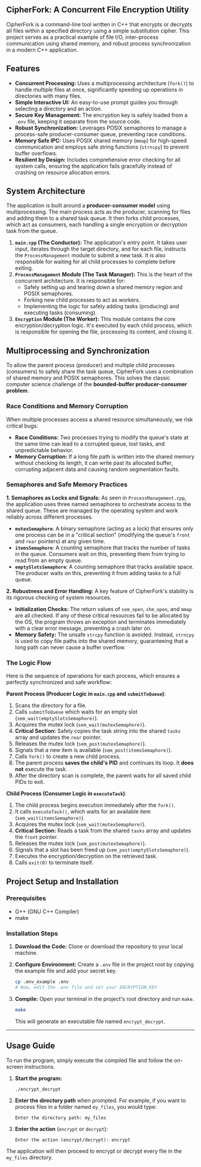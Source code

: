 ## CipherFork: A Concurrent File Encryption Utility

CipherFork is a command-line tool written in C++ that encrypts or decrypts all files within a specified directory using a simple substitution cipher. This project serves as a practical example of file I/O, inter-process communication using shared memory, and robust process synchronization in a modern C++ application.

## Features

* **Concurrent Processing:** Uses a multiprocessing architecture (`fork()`) to handle multiple files at once, significantly speeding up operations in directories with many files.
* **Simple Interactive UI:** An easy-to-use prompt guides you through selecting a directory and an action.
* **Secure Key Management:** The encryption key is safely loaded from a `.env` file, keeping it separate from the source code.
* **Robust Synchronization:** Leverages POSIX semaphores to manage a process-safe producer-consumer queue, preventing race conditions.
* **Memory Safe IPC:** Uses POSIX shared memory (`mmap`) for high-speed communication and employs safe string functions (`strncpy`) to prevent buffer overflows.
* **Resilient by Design:** Includes comprehensive error checking for all system calls, ensuring the application fails gracefully instead of crashing on resource allocation errors.

## System Architecture

The application is built around a **producer-consumer model** using multiprocessing. The main process acts as the producer, scanning for files and adding them to a shared task queue. It then forks child processes, which act as consumers, each handling a single encryption or decryption task from the queue.

1.  **`main.cpp` (The Conductor):** The application's entry point. It takes user input, iterates through the target directory, and for each file, instructs the `ProcessManagement` module to submit a new task. It is also responsible for waiting for all child processes to complete before exiting.
2.  **`ProcessManagement` Module (The Task Manager):** This is the heart of the concurrent architecture. It is responsible for:
    * Safely setting up and tearing down a shared memory region and POSIX semaphores.
    * Forking new child processes to act as workers.
    * Implementing the logic for safely adding tasks (producing) and executing tasks (consuming).
3.  **`Encryption` Module (The Worker):** This module contains the core encryption/decryption logic. It's executed by each child process, which is responsible for opening the file, processing its content, and closing it.

## Multiprocessing and Synchronization

To allow the parent process (producer) and multiple child processes (consumers) to safely share the task queue, CipherFork uses a combination of shared memory and POSIX semaphores. This solves the classic computer science challenge of the **bounded-buffer producer-consumer problem**.

### Race Conditions and Memory Corruption

When multiple processes access a shared resource simultaneously, we risk critical bugs:

* **Race Conditions:** Two processes trying to modify the queue's state at the same time can lead to a corrupted queue, lost tasks, and unpredictable behavior.
* **Memory Corruption:** If a long file path is written into the shared memory without checking its length, it can write past its allocated buffer, corrupting adjacent data and causing random segmentation faults.

### Semaphores and Safe Memory Practices

**1. Semaphores as Locks and Signals:**
As seen in `ProcessManagement.cpp`, the application uses three named semaphores to orchestrate access to the shared queue. These are managed by the operating system and work reliably across different processes.

* **`mutexSemaphore`**: A binary semaphore (acting as a lock) that ensures only one process can be in a "critical section" (modifying the queue's `front` and `rear` pointers) at any given time.
* **`itemsSemaphore`**: A counting semaphore that tracks the number of tasks in the queue. Consumers wait on this, preventing them from trying to read from an empty queue.
* **`emptySlotsSemaphore`**: A counting semaphore that tracks available space. The producer waits on this, preventing it from adding tasks to a full queue.

**2. Robustness and Error Handling:**
A key feature of CipherFork's stability is its rigorous checking of system resources.

* **Initialization Checks:** The return values of `sem_open`, `shm_open`, and `mmap` are all checked. If any of these critical resources fail to be allocated by the OS, the program throws an exception and terminates immediately with a clear error message, preventing a crash later on.
* **Memory Safety:** The unsafe `strcpy` function is avoided. Instead, `strncpy` is used to copy file paths into the shared memory, guaranteeing that a long path can never cause a buffer overflow.

### The Logic Flow

Here is the sequence of operations for each process, which ensures a perfectly synchronized and safe workflow:

**Parent Process (Producer Logic in `main.cpp` and `submitToQueue`)**:

1.  Scans the directory for a file.
2.  Calls `submitToQueue` which waits for an empty slot (`sem_wait(emptySlotsSemaphore)`).
3.  Acquires the mutex lock (`sem_wait(mutexSemaphore)`).
4.  **Critical Section:** Safely copies the task string into the shared `tasks` array and updates the `rear` pointer.
5.  Releases the mutex lock (`sem_post(mutexSemaphore)`).
6.  Signals that a new item is available (`sem_post(itemsSemaphore)`).
7.  Calls `fork()` to create a new child process.
8.  The parent process **saves the child's PID** and continues its loop. It **does not** execute the task.
9.  After the directory scan is complete, the parent waits for all saved child PIDs to exit.

**Child Process (Consumer Logic in `executeTask`)**:

1.  The child process begins execution immediately after the `fork()`.
2.  It calls `executeTask()`, which waits for an available item (`sem_wait(itemsSemaphore)`).
3.  Acquires the mutex lock (`sem_wait(mutexSemaphore)`).
4.  **Critical Section:** Reads a task from the shared `tasks` array and updates the `front` pointer.
5.  Releases the mutex lock (`sem_post(mutexSemaphore)`).
6.  Signals that a slot has been freed up (`sem_post(emptySlotsSemaphore)`).
7.  Executes the encryption/decryption on the retrieved task.
8.  Calls `exit(0)` to terminate itself.


## Project Setup and Installation

### Prerequisites

  * G++ (GNU C++ Compiler)
  * make

### Installation Steps

1.  **Download the Code:**
    Clone or download the repository to your local machine.

2.  **Configure Environment:**
    Create a `.env` file in the project root by copying the example file and add your secret key.

    ```bash
    cp .env_example .env
    # Now, edit the .env file and set your ENCRYPTION_KEY
    ```

3.  **Compile:**
    Open your terminal in the project's root directory and run `make`.

    ```bash
    make
    ```

    This will generate an executable file named `encrypt_decrypt`.

-----

## Usage Guide

To run the program, simply execute the compiled file and follow the on-screen instructions.

1.  **Start the program:**

    ```bash
    ./encrypt_decrypt
    ```

2.  **Enter the directory path** when prompted. For example, if you want to process files in a folder named `my_files`, you would type:

    ```
    Enter the directory path: my_files
    ```

3.  **Enter the action** (`encrypt` or `decrypt`):

    ```
    Enter the action (encrypt/decrypt): encrypt
    ```

The application will then proceed to encrypt or decrypt every file in the `my_files` directory.